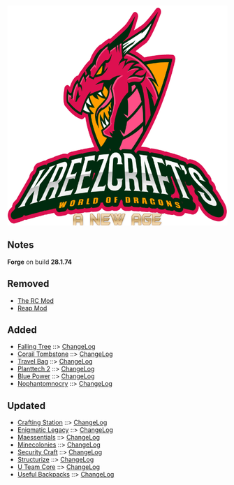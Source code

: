 ![WORLD OF DRAGONS - A NEW AGE LOGO](https://github.com/kreezxil/kreezcraft.com/blob/master/images/wodna.png)

## Notes
**Forge** on build **28.1.74**

## Removed
- [The RC Mod](https://github.com/kreezxil/World-of-Dragons-A-New-Age/issues/7)
- [Reap Mod](https://github.com/kreezxil/World-of-Dragons-A-New-Age/issues/10)

## Added
- [Falling Tree](https://www.curseforge.com/minecraft/mc-mods/falling-tree) ::> [ChangeLog](https://www.curseforge.com/minecraft/mc-mods/falling-tree/files/2817885)
- [Corail Tombstone](https://www.curseforge.com/minecraft/mc-mods/corail-tombstone) ::> [ChangeLog](https://www.curseforge.com/minecraft/mc-mods/corail-tombstone/files/2815790)
- [Travel Bag](https://www.curseforge.com/minecraft/mc-mods/travel-bag) ::> [ChangeLog](https://www.curseforge.com/minecraft/mc-mods/travel-bag/files/2799176)
- [Planttech 2](https://www.curseforge.com/minecraft/mc-mods/planttech-2) ::> [ChangeLog](https://www.curseforge.com/minecraft/mc-mods/planttech-2/files/2812892)
- [Blue Power](https://www.curseforge.com/minecraft/mc-mods/blue-power) ::> [ChangeLog](https://www.curseforge.com/minecraft/mc-mods/blue-power/files/2808534)
- [Nophantomnocry](https://www.curseforge.com/minecraft/mc-mods/nophantomnocry) ::> [ChangeLog](https://www.curseforge.com/minecraft/mc-mods/nophantomnocry/files/2817309)

## Updated
- [Crafting Station](https://www.curseforge.com/minecraft/mc-mods/crafting-station) ::> [ChangeLog](https://www.curseforge.com/minecraft/mc-mods/crafting-station/files/2818189)
- [Enigmatic Legacy](https://www.curseforge.com/minecraft/mc-mods/enigmatic-legacy) ::> [ChangeLog](https://www.curseforge.com/minecraft/mc-mods/enigmatic-legacy/files/2818198)
- [Maessentials](https://www.curseforge.com/minecraft/mc-mods/maessentials) ::> [ChangeLog](https://www.curseforge.com/minecraft/mc-mods/maessentials/files/2817849)
- [Minecolonies](https://www.curseforge.com/minecraft/mc-mods/minecolonies) ::> [ChangeLog](https://www.curseforge.com/minecraft/mc-mods/minecolonies/files/2818196)
- [Security Craft](https://www.curseforge.com/minecraft/mc-mods/security-craft) ::> [ChangeLog](https://www.curseforge.com/minecraft/mc-mods/security-craft/files/2818454)
- [Structurize](https://www.curseforge.com/minecraft/mc-mods/structurize) ::> [ChangeLog](https://www.curseforge.com/minecraft/mc-mods/structurize/files/2818107)
- [U Team Core](https://www.curseforge.com/minecraft/mc-mods/u-team-core) ::> [ChangeLog](https://www.curseforge.com/minecraft/mc-mods/u-team-core/files/2818413)
- [Useful Backpacks](https://www.curseforge.com/minecraft/mc-mods/useful-backpacks) ::> [ChangeLog](https://www.curseforge.com/minecraft/mc-mods/useful-backpacks/files/2817917)
